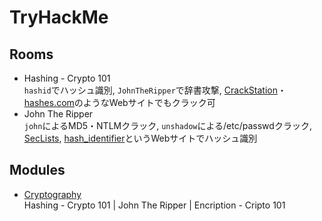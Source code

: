 # TryHackMe
## Rooms
- Hashing - Crypto 101  
  `hashid`でハッシュ識別, `JohnTheRipper`で辞書攻撃, [CrackStation](https://crackstation.net/)・[hashes.com](https://hashes.com/en/decrypt/hash)のようなWebサイトでもクラック可
- John The Ripper  
  `john`によるMD5・NTLMクラック, `unshadow`による/etc/passwdクラック, [SecLists](https://github.com/danielmiessler/SecLists), [hash_identifier](https://hashes.com/en/tools/hash_identifier)というWebサイトでハッシュ識別
## Modules
- [Cryptography](https://tryhackme.com/module/cryptography)  
  Hashing - Crypto 101 | John The Ripper | Encription - Cripto 101
